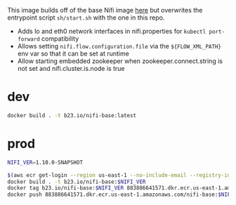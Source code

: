 This image builds off of the base Nifi image [here](https://github.com/apache/nifi/tree/rel/nifi-1.9.2/nifi-docker/dockerhub) but overwrites the entrypoint script `sh/start.sh` with the one in this repo.

- Adds lo and eth0 network interfaces in nifi.properties for `kubectl port-forward` compatibility
- Allows setting `nifi.flow.configuration.file` via the `${FLOW_XML_PATH}` env var so that it can be set at runtime
- Allow starting embedded zookeeper when zookeeper.connect.string is not set and nifi.cluster.is.node is true


# dev

```bash
docker build . -t b23.io/nifi-base:latest
```


# prod

```bash
NIFI_VER=1.10.0-SNAPSHOT

$(aws ecr get-login --region us-east-1 --no-include-email --registry-ids 883886641571)
docker build . -t b23.io/nifi-base:$NIFI_VER
docker tag b23.io/nifi-base:$NIFI_VER 883886641571.dkr.ecr.us-east-1.amazonaws.com/nifi-base:$NIFI_VER
docker push 883886641571.dkr.ecr.us-east-1.amazonaws.com/nifi-base:$NIFI_VER
```
